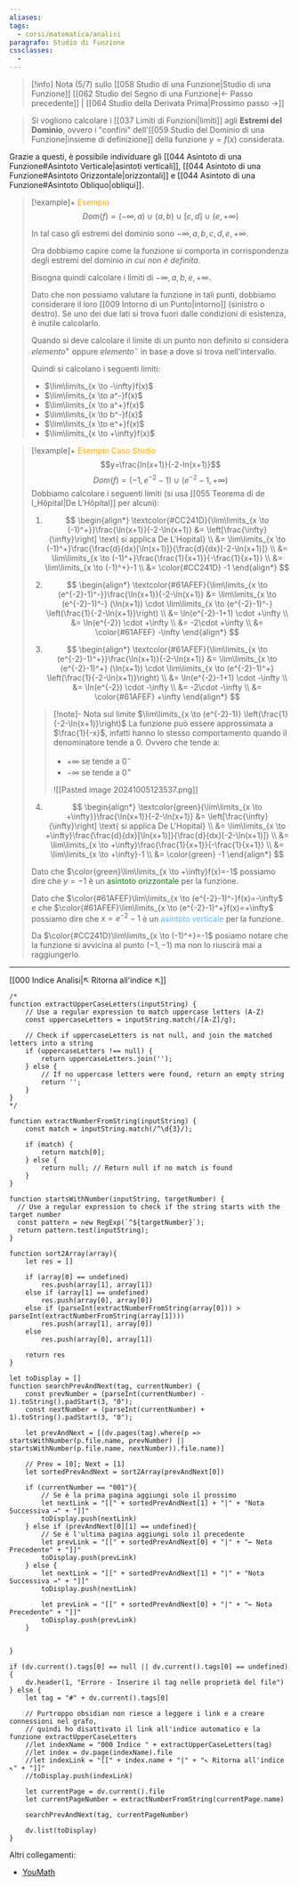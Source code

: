 ```yaml
---
aliases: 
tags:
  - corsi/matematica/analisi
paragrafo: Studio di Funzione
cssclasses:
  - 
---
```


> [!info] Nota (5/7) sullo [[058 Studio di una Funzione|Studio di una Funzione]]
> [[062 Studio del Segno di una Funzione|<- Passo precedente]] | [[064 Studio della Derivata Prima|Prossimo passo ->]]

>Si vogliono calcolare i [[037 Limiti di Funzioni|limiti]] agli **Estremi del Dominio**, ovvero i "confini" dell'[[059 Studio del Dominio di una Funzione|insieme di definizione]] della funzione $y=f(x)$ considerata.

Grazie a questi, è possibile individuare gli [[044 Asintoto di una Funzione#Asintoto Verticale|asintoti verticali]], [[044 Asintoto di una Funzione#Asintoto Orizzontale|orizzontali]] e [[044 Asintoto di una Funzione#Asintoto Obliquo|obliqui]].

> [!example]+ <font color="orange">Esempio</font>
> $$Dom(f)=(-\infty, a)\ \cup\ (a, b)\ \cup\ [c,d]\ \cup\ (e, +\infty)$$
> 
> In tal caso gli estremi del dominio sono $-\infty, a, b, c, d, e, +\infty$.
> 
> Ora dobbiamo capire come la funzione si comporta in corrispondenza degli estremi del dominio *in cui non è definita*.
> 
> Bisogna quindi calcolare i limiti di $-\infty, a, b, e, +\infty$.
> 
> Dato che non possiamo valutare la funzione in tali punti, dobbiamo considerare il loro [[009 Intorno di un Punto|intorno]] (sinistro o destro). Se uno dei due lati si trova fuori dalle condizioni di esistenza, è inutile calcolarlo.
> 
> Quando si deve calcolare il limite di un punto non definito si considera $elemento^+$ oppure $elemento^-$ in base a dove si trova nell'intervallo.
> 
> Quindi si calcolano i seguenti limiti:
> - $\lim\limits_{x \to -\infty}f(x)$
> - $\lim\limits_{x \to a^-}f(x)$
> - $\lim\limits_{x \to a^+}f(x)$
> - $\lim\limits_{x \to b^-}f(x)$
> - $\lim\limits_{x \to e^+}f(x)$
> - $\lim\limits_{x \to +\infty}f(x)$




> [!example]+ <font color="orange">Esempio Caso Studio</font>
> $$y=\frac{ln(x+1)}{-2-ln(x+1)}$$$$Dom(f)=(-1, e^{-2}-1)\ \cup\ (e^{-2}-1, +\infty)$$
> Dobbiamo calcolare i seguenti limiti (si usa [[055 Teorema di de l_Hôpital|De L'Hôpital]] per alcuni):
> 
> 1. $$
> \begin{align*}
> \textcolor{#CC241D}{\lim\limits_{x \to (-1)^+}}\frac{\ln(x+1)}{-2-\ln(x+1)} &= \left[\frac{\infty}{\infty}\right] \text{ si applica De L'Hopital} \\ 
> &= \lim\limits_{x \to (-1)^+}\frac{\frac{d}{dx}[\ln(x+1)]}{\frac{d}{dx}[-2-\ln(x+1)]} \\
> &= \lim\limits_{x \to (-1)^+}\frac{\frac{1}{x+1}}{-\frac{1}{x+1}} \\
> &= \lim\limits_{x \to (-1)^+}-1 \\
> &= \color{#CC241D} -1
> \end{align*}
> $$
> 
> 
> 
> 
> 2. $$
> \begin{align*}
> \textcolor{#61AFEF}{\lim\limits_{x \to (e^{-2}-1)^-}}\frac{\ln(x+1)}{-2-\ln(x+1)} &= \lim\limits_{x \to (e^{-2}-1)^-} (\ln(x+1)) \cdot \lim\limits_{x \to (e^{-2}-1)^-} \left(\frac{1}{-2-\ln(x+1)}\right) \\
> &= \ln(e^{-2}-1+1) \cdot +\infty \\
> &= \ln(e^{-2}) \cdot +\infty \\
> &= -2\cdot +\infty \\
> &= \color{#61AFEF} -\infty
> \end{align*}
> $$
> 
> 
> 3. $$
> \begin{align*}
> \textcolor{#61AFEF}{\lim\limits_{x \to (e^{-2}-1)^+}}\frac{\ln(x+1)}{-2-\ln(x+1)} &= \lim\limits_{x \to (e^{-2}-1)^+} (\ln(x+1)) \cdot \lim\limits_{x \to (e^{-2}-1)^+} \left(\frac{1}{-2-\ln(x+1)}\right) \\
> &= \ln(e^{-2}-1+1) \cdot -\infty \\
> &= \ln(e^{-2}) \cdot -\infty \\
> &= -2\cdot -\infty \\
> &= \color{#61AFEF} +\infty
> \end{align*}
> $$
> 
> 
>> [!note]- Nota sul limite $\lim\limits_{x \to (e^{-2}-1)} \left(\frac{1}{-2-\ln(x+1)}\right)$
>> La funzione può essere approssimata a $\frac{1}{-x}$, infatti hanno lo stesso comportamento quando il denominatore tende a $0$. Ovvero che tende a:
>> - $+\infty$ se tende a $0^-$
>> - $-\infty$ se tende a $0^+$
>> 
>> ![[Pasted image 20241005123537.png]]
> 
> 
> 4. $$
> \begin{align*}
> \textcolor{green}{\lim\limits_{x \to +\infty}}\frac{\ln(x+1)}{-2-\ln(x+1)} &= \left[\frac{\infty}{\infty}\right] \text{ si applica De L'Hopital} \\ 
> &= \lim\limits_{x \to +\infty}\frac{\frac{d}{dx}[\ln(x+1)]}{\frac{d}{dx}[-2-\ln(x+1)]} \\
> &= \lim\limits_{x \to +\infty}\frac{\frac{1}{x+1}}{-\frac{1}{x+1}} \\
> &= \lim\limits_{x \to +\infty}-1 \\
> &= \color{green} -1
> \end{align*}
> $$
> 
> Dato che $\color{green}\lim\limits_{x \to +\infty}f(x)=-1$ possiamo dire che $y=-1$ è un <font color="green">asintoto orizzontale</font> per la funzione.
> 
> Dato che $\color{#61AFEF}\lim\limits_{x \to (e^{-2}-1)^-}f(x)=-\infty$ e che $\color{#61AFEF}\lim\limits_{x \to (e^{-2}-1)^+}f(x)=+\infty$ possiamo dire che $x=e^{-2}-1$ è un <font color="#61AFEF">asintoto verticale</font> per la funzione.
> 
> Da $\color{#CC241D}\lim\limits_{x \to (-1)^+}=-1$ posiamo notare che la funzione si avvicina al punto $(-1,-1)$ ma non lo riuscirà mai a raggiungerlo.


___
[[000 Indice Analisi|↖ Ritorna all'indice ↖]]

```dataviewjs
/*
function extractUpperCaseLetters(inputString) {
	// Use a regular expression to match uppercase letters (A-Z)
	const uppercaseLetters = inputString.match(/[A-Z]/g);
	
	// Check if uppercaseLetters is not null, and join the matched letters into a string
	if (uppercaseLetters !== null) {
		return uppercaseLetters.join('');
	} else {
	    // If no uppercase letters were found, return an empty string
	    return '';
	}
}
*/

function extractNumberFromString(inputString) {
	const match = inputString.match(/^\d{3}/);
	
	if (match) {
		return match[0];
	} else {
		return null; // Return null if no match is found
	}
}

function startsWithNumber(inputString, targetNumber) {
  // Use a regular expression to check if the string starts with the target number
  const pattern = new RegExp(`^${targetNumber}`);
  return pattern.test(inputString);
}

function sort2Array(array){
	let res = []
	
	if (array[0] == undefined)
		res.push(array[1], array[1])
	else if (array[1] == undefined)
		res.push(array[0], array[0])
	else if (parseInt(extractNumberFromString(array[0])) > parseInt(extractNumberFromString(array[1])))
		res.push(array[1], array[0])
	else
		res.push(array[0], array[1])
	
	return res
}

let toDisplay = []
function searchPrevAndNext(tag, currentNumber) {
	const prevNumber = (parseInt(currentNumber) - 1).toString().padStart(3, "0");
	const nextNumber = (parseInt(currentNumber) + 1).toString().padStart(3, "0");
	
	let prevAndNext = [(dv.pages(tag).where(p => startsWithNumber(p.file.name, prevNumber) || startsWithNumber(p.file.name, nextNumber)).file.name)]
	
	// Prev = [0]; Next = [1]
	let sortedPrevAndNext = sort2Array(prevAndNext[0])
	
	if (currentNumber == "001"){ 
		// Se è la prima pagina aggiungi solo il prossimo
		let nextLink = "[[" + sortedPrevAndNext[1] + "|" + "Nota Successiva →" + "]]"
		toDisplay.push(nextLink)
	} else if (prevAndNext[0][1] == undefined){
		// Se è l'ultima pagina aggiungi solo il precedente
		let prevLink = "[[" + sortedPrevAndNext[0] + "|" + "← Nota Precedente" + "]]"
		toDisplay.push(prevLink)
	} else {
		let nextLink = "[[" + sortedPrevAndNext[1] + "|" + "Nota Successiva →" + "]]"
		toDisplay.push(nextLink)
		
		let prevLink = "[[" + sortedPrevAndNext[0] + "|" + "← Nota Precedente" + "]]"
		toDisplay.push(prevLink)
	}
	
	
}

if (dv.current().tags[0] == null || dv.current().tags[0] == undefined){
	dv.header(1, "Errore - Inserire il tag nelle proprietà del file")
} else {
	let tag = "#" + dv.current().tags[0]

	// Purtroppo obsidian non riesce a leggere i link e a creare connessioni nel grafo,
	// quindi ho disattivato il link all'indice automatico e la funzione extractUpperCaseLetters
	//let indexName = "000 Indice " + extractUpperCaseLetters(tag)
	//let index = dv.page(indexName).file
	//let indexLink = "[[" + index.name + "|" + "↖ Ritorna all'indice ↖" + "]]"
	//toDisplay.push(indexLink)
	
	let currentPage = dv.current().file
	let currentPageNumber = extractNumberFromString(currentPage.name)
	
	searchPrevAndNext(tag, currentPageNumber)
	
	dv.list(toDisplay)
}
```

Altri collegamenti: 
- [YouMath](https://www.youmath.it/lezioni/analisi-matematica/studio-di-funzioni-grafico/181-step-5-limiti-agli-estremi-del-dominio-ed-eventuali-asintoti.html)